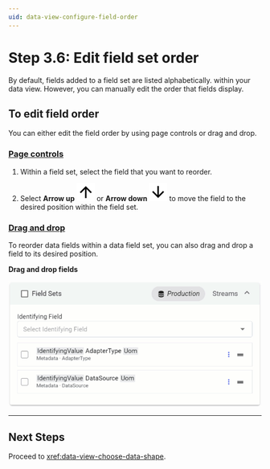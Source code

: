 ```yaml
---
uid: data-view-configure-field-order
---
```


# Step 3.6: Edit field set order

By default, fields added to a field set are listed alphabetically. within your data view. However, you can manually edit the order that fields display.

## To edit field order

You can either edit the field order by using page controls or drag and drop.

### [Page controls](#tab/tabid-1)

1. Within a field set, select the field that you want to reorder.

1. Select **Arrow up** ![arrow up](../../_icons/default/arrow-up.svg) or **Arrow down** ![arrow down](../../_icons/default/arrow-down.svg) to move the field to the desired position within the field set.

### [Drag and drop](#tab/tabid-2)

To reorder data fields within a data field set, you can also drag and drop a field to its desired position.

**Drag and drop fields**

![drag and drop fields](_images/order-fields.gif)

---

## Next Steps 

Proceed to <xref:data-view-choose-data-shape>.